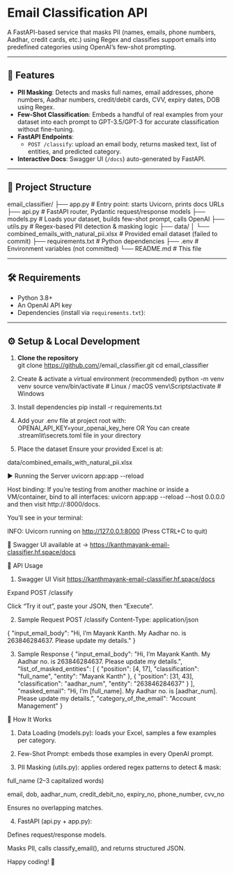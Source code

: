 # Email Classification API

A FastAPI-based service that masks PII (names, emails, phone numbers, Aadhar, credit cards, etc.) using Regex and classifies support emails into predefined categories using OpenAI’s few-shot prompting.

---

## 🚀 Features

- **PII Masking**: Detects and masks full names, email addresses, phone numbers, Aadhar numbers, credit/debit cards, CVV, expiry dates, DOB using Regex.
- **Few-Shot Classification**: Embeds a handful of real examples from your dataset into each prompt to GPT-3.5/GPT-3 for accurate classification without fine-tuning.
- **FastAPI Endpoints**:  
  - `POST /classify`: upload an email body, returns masked text, list of entities, and predicted category.
- **Interactive Docs**: Swagger UI (`/docs`) auto-generated by FastAPI.

---

## 📂 Project Structure

email_classifier/ ├── app.py # Entry point: starts Uvicorn, prints docs URLs ├── api.py # FastAPI router, Pydantic request/response models ├── models.py # Loads your dataset, builds few-shot prompt, calls OpenAI ├── utils.py # Regex-based PII detection & masking logic ├── data/ │ └── combined_emails_with_natural_pii.xlsx # Provided email dataset (failed to commit) ├── requirements.txt # Python dependencies ├── .env # Environment variables (not committed) └── README.md # This file


---

## 🛠️ Requirements

- Python 3.8+
- An OpenAI API key
- Dependencies (install via `requirements.txt`):


---

## ⚙️ Setup & Local Development

1. **Clone the repository**  
 git clone https://github.com/<your-org>/email_classifier.git
 cd email_classifier

2. Create & activate a virtual environment (recommended)
   python -m venv venv
   source venv/bin/activate    # Linux / macOS
   venv\Scripts\activate       # Windows

3. Install dependencies
   pip install -r requirements.txt

4. Add your .env file at project root with:
   OPENAI_API_KEY=your_openai_key_here
             OR
   You can create .streamlit\secrets.toml file in your directory

5. Place the dataset
Ensure your provided Excel is at:

data/combined_emails_with_natural_pii.xlsx


▶️ Running the Server
uvicorn app:app --reload

Host binding: If you’re testing from another machine or inside a VM/container, bind to all interfaces:
uvicorn app:app --reload --host 0.0.0.0
and then visit http://<your-machine-IP>:8000/docs.


You’ll see in your terminal:

INFO: Uvicorn running on http://127.0.0.1:8000 (Press CTRL+C to quit)

🚀 Swagger UI available at
→ https://kanthmayank-email-classifier.hf.space/docs


📖 API Usage
1. Swagger UI
Visit https://kanthmayank-email-classifier.hf.space/docs

Expand POST /classify

Click “Try it out”, paste your JSON, then “Execute”.


2. Sample Request
   POST /classify
Content-Type: application/json

{
  "input_email_body": "Hi, I’m Mayank Kanth. My Aadhar no. is 263846284637. Please update my details."
}

3.  Sample Response
   {
  "input_email_body": "Hi, I’m Mayank Kanth. My Aadhar no. is 263846284637. Please update my details.",
  "list_of_masked_entities": [
    {
      "position": [4, 17],
      "classification": "full_name",
      "entity": "Mayank Kanth"
    },
    {
      "position": [31, 43],
      "classification": "aadhar_num",
      "entity": "263846284637"
    }
  ],
  "masked_email": "Hi, I’m [full_name]. My Aadhar no. is [aadhar_num]. Please update my details.",
  "category_of_the_email": "Account Management"
}



🎯 How It Works

1. Data Loading (models.py): loads your Excel, samples a few examples per category.

2. Few-Shot Prompt: embeds those examples in every OpenAI prompt.

3. PII Masking (utils.py): applies ordered regex patterns to detect & mask:

full_name (2–3 capitalized words)

email, dob, aadhar_num, credit_debit_no, expiry_no, phone_number, cvv_no

Ensures no overlapping matches.

4. FastAPI (api.py + app.py):

Defines request/response models.

Masks PII, calls classify_email(), and returns structured JSON.



Happy coding! 🚀
